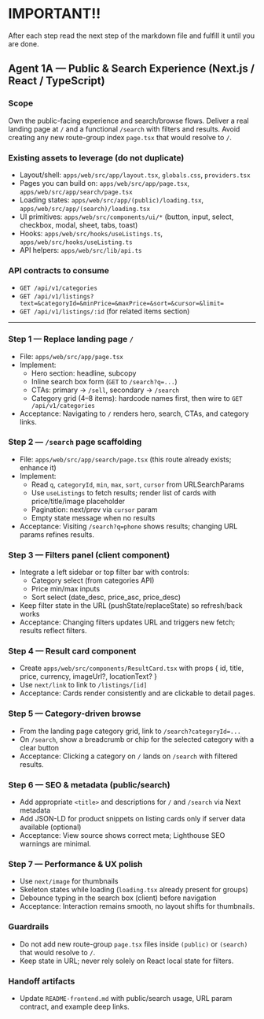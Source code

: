 # IMPORTANT!!
After each step read the next step of the markdown file  and fulfill it until you are done.

## Agent 1A — Public & Search Experience (Next.js / React / TypeScript)

### Scope
Own the public-facing experience and search/browse flows. Deliver a real landing page at `/` and a functional `/search` with filters and results. Avoid creating any new route-group index `page.tsx` that would resolve to `/`.

### Existing assets to leverage (do not duplicate)
- Layout/shell: `apps/web/src/app/layout.tsx`, `globals.css`, `providers.tsx`
- Pages you can build on: `apps/web/src/app/page.tsx`, `apps/web/src/app/search/page.tsx`
- Loading states: `apps/web/src/app/(public)/loading.tsx`, `apps/web/src/app/(search)/loading.tsx`
- UI primitives: `apps/web/src/components/ui/*` (button, input, select, checkbox, modal, sheet, tabs, toast)
- Hooks: `apps/web/src/hooks/useListings.ts`, `apps/web/src/hooks/useListing.ts`
- API helpers: `apps/web/src/lib/api.ts`

### API contracts to consume
- `GET /api/v1/categories`
- `GET /api/v1/listings?text=&categoryId=&minPrice=&maxPrice=&sort=&cursor=&limit=`
- `GET /api/v1/listings/:id` (for related items section)

---

### Step 1 — Replace landing page `/`
- File: `apps/web/src/app/page.tsx`
- Implement:
  - Hero section: headline, subcopy
  - Inline search box form (`GET` to `/search?q=...`)
  - CTAs: primary → `/sell`, secondary → `/search`
  - Category grid (4–8 items): hardcode names first, then wire to `GET /api/v1/categories`
- Acceptance: Navigating to `/` renders hero, search, CTAs, and category links.

### Step 2 — `/search` page scaffolding
- File: `apps/web/src/app/search/page.tsx` (this route already exists; enhance it)
- Implement:
  - Read `q`, `categoryId`, `min`, `max`, `sort`, `cursor` from URLSearchParams
  - Use `useListings` to fetch results; render list of cards with price/title/image placeholder
  - Pagination: next/prev via `cursor` param
  - Empty state message when no results
- Acceptance: Visiting `/search?q=phone` shows results; changing URL params refines results.

### Step 3 — Filters panel (client component)
- Integrate a left sidebar or top filter bar with controls:
  - Category select (from categories API)
  - Price min/max inputs
  - Sort select (date_desc, price_asc, price_desc)
- Keep filter state in the URL (pushState/replaceState) so refresh/back works
- Acceptance: Changing filters updates URL and triggers new fetch; results reflect filters.

### Step 4 — Result card component
- Create `apps/web/src/components/ResultCard.tsx` with props { id, title, price, currency, imageUrl?, locationText? }
- Use `next/link` to link to `/listings/[id]`
- Acceptance: Cards render consistently and are clickable to detail pages.

### Step 5 — Category-driven browse
- From the landing page category grid, link to `/search?categoryId=...`
- On `/search`, show a breadcrumb or chip for the selected category with a clear button
- Acceptance: Clicking a category on `/` lands on `/search` with filtered results.

### Step 6 — SEO & metadata (public/search)
- Add appropriate `<title>` and descriptions for `/` and `/search` via Next metadata
- Add JSON-LD for product snippets on listing cards only if server data available (optional)
- Acceptance: View source shows correct meta; Lighthouse SEO warnings are minimal.

### Step 7 — Performance & UX polish
- Use `next/image` for thumbnails
- Skeleton states while loading (`loading.tsx` already present for groups)
- Debounce typing in the search box (client) before navigation
- Acceptance: Interaction remains smooth, no layout shifts for thumbnails.

### Guardrails
- Do not add new route-group `page.tsx` files inside `(public)` or `(search)` that would resolve to `/`.
- Keep state in URL; never rely solely on React local state for filters.

### Handoff artifacts
- Update `README-frontend.md` with public/search usage, URL param contract, and example deep links.


